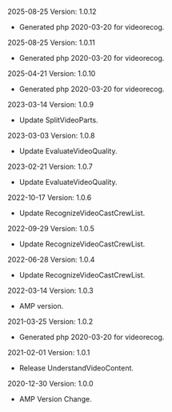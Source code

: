 2025-08-25 Version: 1.0.12
- Generated php 2020-03-20 for videorecog.

2025-08-25 Version: 1.0.11
- Generated php 2020-03-20 for videorecog.

2025-04-21 Version: 1.0.10
- Generated php 2020-03-20 for videorecog.

2023-03-14 Version: 1.0.9
- Update SplitVideoParts.

2023-03-03 Version: 1.0.8
- Update EvaluateVideoQuality.

2023-02-21 Version: 1.0.7
- Update EvaluateVideoQuality.

2022-10-17 Version: 1.0.6
- Update RecognizeVideoCastCrewList.

2022-09-29 Version: 1.0.5
- Update RecognizeVideoCastCrewList.

2022-06-28 Version: 1.0.4
- Update RecognizeVideoCastCrewList.

2022-03-14 Version: 1.0.3
- AMP version.

2021-03-25 Version: 1.0.2
- Generated php 2020-03-20 for videorecog.

2021-02-01 Version: 1.0.1
- Release UnderstandVideoContent.

2020-12-30 Version: 1.0.0
- AMP Version Change.

